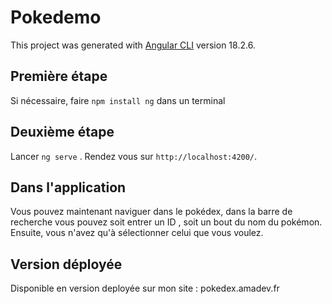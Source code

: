 # Pokedemo

This project was generated with [Angular CLI](https://github.com/angular/angular-cli) version 18.2.6.

## Première étape

Si nécessaire, faire `npm install ng` dans un terminal

## Deuxième étape

Lancer `ng serve` . Rendez vous sur `http://localhost:4200/`.

## Dans l'application

Vous pouvez maintenant naviguer dans le pokédex, dans la barre de recherche vous pouvez soit entrer un ID , soit un bout du nom du pokémon.
Ensuite, vous n'avez qu'à sélectionner celui que vous voulez.

## Version déployée 

Disponible en version deployée sur mon site : pokedex.amadev.fr
